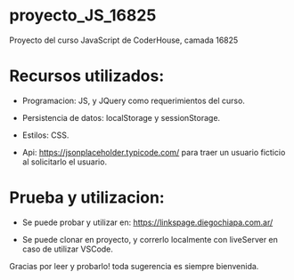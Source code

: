# proyecto_JS_16825

Proyecto del curso JavaScript de CoderHouse, camada 16825

# Recursos utilizados:

- Programacion: JS, y JQuery como requerimientos del curso.

- Persistencia de datos: localStorage y sessionStorage.

- Estilos: CSS.

- Api: https://jsonplaceholder.typicode.com/ para traer un usuario ficticio al solicitarlo el usuario.

# Prueba y utilizacion:

- Se puede probar y utilizar en: https://linkspage.diegochiapa.com.ar/

- Se puede clonar en proyecto, y correrlo localmente con liveServer en caso de utilizar VSCode.

Gracias por leer y probarlo! toda sugerencia es siempre bienvenida.
